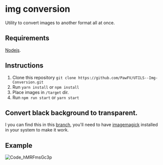 # img conversion

Utility to convert images to another format all at once.

## Requirements

[Nodejs](https://nodejs.org/en/).

## Instructions

1. Clone this repository `git clone https://github.com/PawFV/UTILS--Img-Conversion.git`
2. Run `yarn install` or `npm install`
2. Place images in `/target` dir.
3. Run `npm run start` or `yarn start`

## Convert black background to transparent.

I you can find this in this [branch](https://github.com/PawFV/UTILS--Img-Conversion/tree/feat/imagemagick), you'll need to have [imagemagick](https://imagemagick.org/script/download.php) installed in your system to make it work. 

## Example 
![Code_hMRFmsGc3p](https://user-images.githubusercontent.com/44122984/168501649-b3c8e4c8-44f3-441d-b58e-f7d8f03c6cc8.gif)
